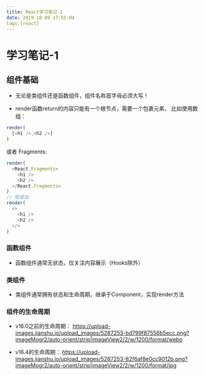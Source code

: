 ```yaml
---
title: React学习笔记-1
date: 2019-10-09 17:55:04
tags:[react]
---
```


# 学习笔记-1

## 组件基础

- 无论是类组件还是函数组件，组件名称首字母必须大写！
<!-- more -->
- render函数return的内容只能有一个根节点，需要一个包裹元素，
比如使用数组：
```javascript
render(
  [<h1 />,<h2 />]
)
```
  或者 Fragments:
```javascript
render(
  <React.Fragments>
    <h1 />
    <h2 />
  </React.Fragments>
)
// 短语法:
render(
  <>
    <h1 />
    <h2 />
  </>
)

```



### 函数组件
- 函数组件通常无状态，仅关注内容展示（Hooks除外）

### 类组件

- 类组件通常拥有状态和生命周期，继承于Component，实现render方法


### 组件的生命周期

- v16.0之前的生命周期：
https://upload-images.jianshu.io/upload_images/5287253-bd799f87556b5ecc.png?imageMogr2/auto-orient/strip|imageView2/2/w/1200/format/webp

- v16.4的生命周期：
https://upload-images.jianshu.io/upload_images/5287253-82f6af8e0cc9012b.png?imageMogr2/auto-orient/strip|imageView2/2/w/1200/format/jpg


